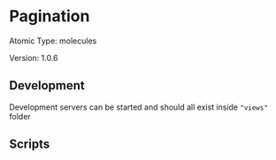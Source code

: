 # Pagination

Atomic Type: molecules

Version: 1.0.6

## Development

Development servers can be started and should all exist inside `"views"` folder

## Scripts

